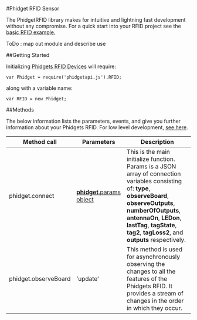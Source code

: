 #Phidget RFID Sensor

The PhidgetRFID library makes for intuitive and lightning fast development without any compromise. For a quick start into your RFID project see the [basic RFID example.](https://github.com/RIAEvangelist/node-phidget-API/blob/master/examples/RFID.js)

ToDo : map out module and describe use

##Getting Started

Initializing [Phidgets RFID Devices](http://www.phidgets.com/products.php?category=14&product_id=1024_0) will require:

    var Phidget = require('phidgetapi.js').RFID;
    
along with a variable name:

    var RFID = new Phidget;
    
##Methods

The below information lists the parameters, events, and give you further information about your Phidgets RFID. For low level development, [see here](https://github.com/RIAEvangelist/node-phidget-API/blob/master/docs/Phidget.md#connecting--phidgetparams).

|Method call|Parameters|Description|
|---|---|---|
|phidget.connect|[__phidget__.params object](https://github.com/RIAEvangelist/node-phidget-API/blob/master/docs/Phidget.md#connecting--phidgetparams)|This is the main initialize function.  Params is a JSON array of connection variables consisting of: __type__, __observeBoard__, __observeOutputs__, __numberOfOutputs__, __antennaOn__, __LEDon__, __lastTag__, __tagState__, __tag2__, __tagLoss2__, and __outputs__ respectively. |
|phidget.observeBoard|'update' |This method is used for asynchronously observing the changes to all the features of the Phidgets RFID. It provides a stream of changes in the order in which they occur. |
